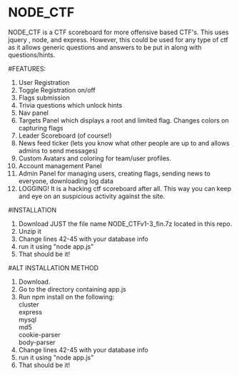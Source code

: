 # NODE_CTF
NODE_CTF is a CTF scoreboard for more offensive based CTF's. This uses jquery , node, and express. However, this could be used for any type of ctf as it allows generic questions and answers to be put in along with questions/hints.

#FEATURES:
1. User Registration</br>
2. Toggle Registration on/off</br>
2. Flags submission</br>
3. Trivia questions which unlock hints</br>
4. Nav panel</br>
5. Targets Panel which displays a root and limited flag. Changes colors on capturing flags</br>
6. Leader Scoreboard (of course!)</br>
7. News feed ticker (lets you know what other people are up to and allows admins to send messages)</br>
8. Custom Avatars and coloring for team/user profiles.</br>
9. Account management Panel</br>
10. Admin Panel for managing users, creating flags, sending news to everyone, downloading log data
11. LOGGING! It is a hacking ctf scoreboard after all. This way you can keep and eye on an suspicious activity against the site.


#INSTALLATION
1. Download JUST the file name NODE_CTFv1-3_fin.7z located in this repo.</br>
2. Unzip it
4. Change lines 42-45 with your database info
5. run it using "node app.js"
6. That should be it!

#ALT INSTALLATION METHOD
1. Download.
2. Go to the directory containing app.js</br>
3. Run npm install on the following:</br>
    cluster</br>
    express</br>
    mysql</br>
    md5</br>
    cookie-parser</br>
    body-parser</br>
4. Change lines 42-45 with your database info
5. run it using "node app.js"
6. That should be it!
